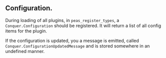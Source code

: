 ## Configuration.
During loading of all plugins, in `peas_register_types`, a `Conquer.Configuration` should be registered.
It will return a list of all config items for the plugin.

If the configuration is updated, you a message is emitted, called `Conquer.ConfigurationUpdatedMessage` and is stored somewhere
in an undefined manner.

